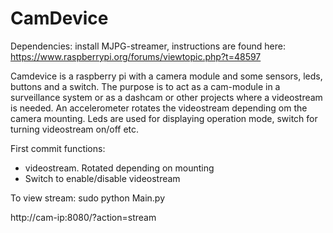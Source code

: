 # CamDevice
Dependencies:
install MJPG-streamer, instructions are found here: https://www.raspberrypi.org/forums/viewtopic.php?t=48597

Camdevice is a raspberry pi with a camera module and some sensors, leds, buttons and a switch.
The purpose is to act as a cam-module in a surveillance system or as a dashcam or other projects where a videostream 
is needed. An accelerometer rotates the videostream depending om the camera mounting. Leds are used for displaying 
operation mode, switch for turning videostream on/off etc.

First commit functions:
* videostream. Rotated depending on mounting
* Switch to enable/disable videostream
 

To view stream:
sudo python Main.py

http://cam-ip:8080/?action=stream 


